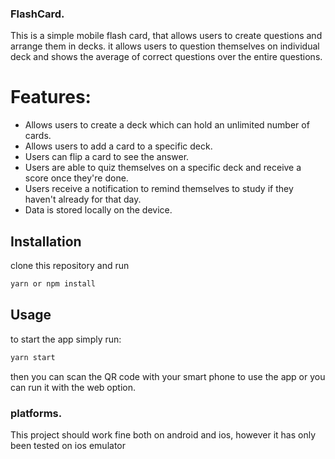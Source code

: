 ### FlashCard.

This is a simple mobile flash card, that allows users to create questions and arrange them in decks.
it allows users to question themselves on individual deck and shows the average of correct questions over the entire questions.

# Features:

- Allows users to create a deck which can hold an unlimited number of cards.
- Allows users to add a card to a specific deck.
- Users can flip a card to see the answer.
- Users are able to quiz themselves on a specific deck and receive a score once they're done.
- Users receive a notification to remind themselves to study if they haven't already for that day.
- Data is stored locally on the device.

## Installation

clone this repository and run

```bash
yarn or npm install
```

## Usage

to start the app simply run:

```bash
yarn start
```

then you can scan the QR code with your smart phone to use the app or you can run it with the web option.

### platforms.

This project should work fine both on android and ios, however it has only been tested on ios emulator
